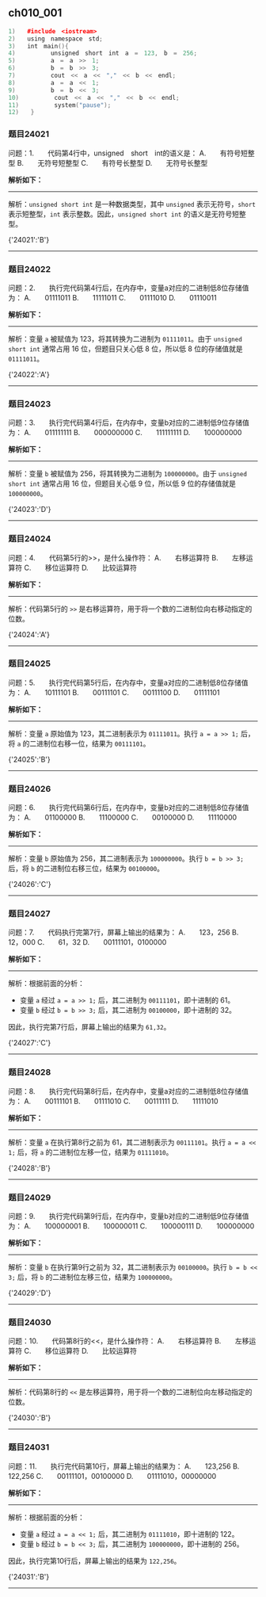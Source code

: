 ## ch010_001
``` c++
1)　　#include　<iostream>
2)　　using　namespace　std;
3)　　int　main(){
4)　　　　　　unsigned　short　int　a　=　123,　b　=　256;
5)　　　　　　a　=　a　>>　1;
6)　　　　　　b　=　b　>>　3;　　　　
7)　　　　　　cout　<<　a　<<　","　<<　b　<<　endl;
8)　　　　　　a　=　a　<<　1;　　　　
9)　　　　　　b　=　b　<<　3;
10)　　　　　　cout　<<　a　<<　","　<<　b　<<　endl;
11)　　　　　　system("pause");
12)　　}

```
### 题目24021
问题：1.　　代码第4行中，unsigned　short　int的语义是：
A.　　有符号短整型
B.　　无符号短整型
C.　　有符号长整型
D.　　无符号长整型


**解析如下：**

------

解析：`unsigned short int` 是一种数据类型，其中 `unsigned` 表示无符号，`short` 表示短整型，`int` 表示整数。因此，`unsigned short int` 的语义是无符号短整型。

{'24021':'B'}

------

### 题目24022
问题：2.　　执行完代码第4行后，在内存中，变量a对应的二进制低8位存储值为：
A.　　01111011
B.　　11111011
C.　　01111010
D.　　01110011


**解析如下：**

------

解析：变量 `a` 被赋值为 123，将其转换为二进制为 `01111011`。由于 `unsigned short int` 通常占用 16 位，但题目只关心低 8 位，所以低 8 位的存储值就是 `01111011`。

{'24022':'A'}

------

### 题目24023
问题：3.　　执行完代码第4行后，在内存中，变量b对应的二进制低9位存储值为：
A.　　011111111
B.　　000000000
C.　　111111111
D.　　100000000


**解析如下：**

------

解析：变量 `b` 被赋值为 256，将其转换为二进制为 `100000000`。由于 `unsigned short int` 通常占用 16 位，但题目关心低 9 位，所以低 9 位的存储值就是 `100000000`。

{'24023':'D'}

------

### 题目24024
问题：4.　　代码第5行的>>，是什么操作符：
A.　　右移运算符
B.　　左移运算符
C.　　移位运算符
D.　　比较运算符


**解析如下：**

------

解析：代码第5行的 `>>` 是右移运算符，用于将一个数的二进制位向右移动指定的位数。

{'24024':'A'}

------

### 题目24025
问题：5.　　执行完代码第5行后，在内存中，变量a对应的二进制低8位存储值为：
A.　　10111101
B.　　00111101
C.　　00111100
D.　　01111101


**解析如下：**

------

解析：变量 `a` 原始值为 123，其二进制表示为 `01111011`。执行 `a = a >> 1;` 后，将 `a` 的二进制位右移一位，结果为 `00111101`。

{'24025':'B'}

------

### 题目24026
问题：6.　　执行完代码第6行后，在内存中，变量b对应的二进制低8位存储值为：
A.　　01100000
B.　　11100000
C.　　00100000
D.　　11110000


**解析如下：**

------

解析：变量 `b` 原始值为 256，其二进制表示为 `100000000`。执行 `b = b >> 3;` 后，将 `b` 的二进制位右移三位，结果为 `00100000`。

{'24026':'C'}

------

### 题目24027
问题：7.　　代码执行完第7行，屏幕上输出的结果为：
A.　　123，256
B.　　12，000
C.　　61，32
D.　　00111101，0100000


**解析如下：**

------

解析：根据前面的分析：
- 变量 `a` 经过 `a = a >> 1;` 后，其二进制为 `00111101`，即十进制的 61。
- 变量 `b` 经过 `b = b >> 3;` 后，其二进制为 `00100000`，即十进制的 32。

因此，执行完第7行后，屏幕上输出的结果为 `61,32`。

{'24027':'C'}

------

### 题目24028
问题：8.　　执行完代码第8行后，在内存中，变量a对应的二进制低8位存储值为：
A.　　00111101
B.　　01111010
C.　　00111111
D.　　11111010


**解析如下：**

------

解析：变量 `a` 在执行第8行之前为 61，其二进制表示为 `00111101`。执行 `a = a << 1;` 后，将 `a` 的二进制位左移一位，结果为 `01111010`。

{'24028':'B'}

------

### 题目24029
问题：9.　　执行完代码第9行后，在内存中，变量b对应的二进制低9位存储值为：
A.　　100000001
B.　　100000011
C.　　100000111
D.　　100000000


**解析如下：**

------

解析：变量 `b` 在执行第9行之前为 32，其二进制表示为 `00100000`。执行 `b = b << 3;` 后，将 `b` 的二进制位左移三位，结果为 `100000000`。

{'24029':'D'}

------

### 题目24030
问题：10.　　代码第8行的<<，是什么操作符：
A.　　右移运算符
B.　　左移运算符
C.　　移位运算符
D.　　比较运算符


**解析如下：**

------

解析：代码第8行的 `<<` 是左移运算符，用于将一个数的二进制位向左移动指定的位数。

{'24030':'B'}

------

### 题目24031
问题：11.　　执行完代码第10行，屏幕上输出的结果为：
A.　　123,256
B.　　122,256
C.　　00111101，00100000
D.　　01111010，00000000


**解析如下：**

------

解析：根据前面的分析：
- 变量 `a` 经过 `a = a << 1;` 后，其二进制为 `01111010`，即十进制的 122。
- 变量 `b` 经过 `b = b << 3;` 后，其二进制为 `100000000`，即十进制的 256。

因此，执行完第10行后，屏幕上输出的结果为 `122,256`。

{'24031':'B'}

------


